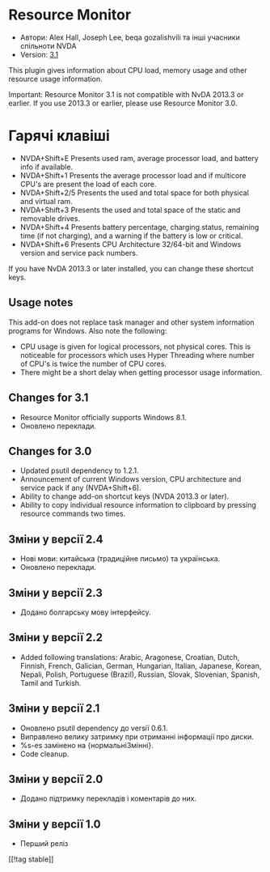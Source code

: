 # Resource Monitor #

* Автори: Alex Hall, Joseph Lee, beqa gozalishvili та інші учасники
  спільноти NVDA
* Version: [3.1][1]

This plugin gives information about CPU load, memory usage and other
resource usage information.

Important: Resource Monitor 3.1 is not compatible with NvDA 2013.3 or
earlier. If you use 2013.3 or earlier, please use Resource Monitor 3.0.

# Гарячі клавіші #

* NVDA+Shift+E Presents used ram, average processor load, and battery info
  if available.
* NVDA+Shift+1 Presents the average processor load and if multicore CPU's
  are present the load of each core.
* NVDA+Shift+2/5 Presents the used and total space for both physical and
  virtual ram.
* NVDA+Shift+3 Presents the used and total space of the static and removable
  drives.
* NVDA+Shift+4 Presents battery percentage, charging status, remaining time
  (if not charging), and a warning if the battery is low or critical.
* NVDA+Shift+6 Presents CPU Architecture 32/64-bit and Windows version and
  service pack numbers.

If you have NvDA 2013.3 or later installed, you can change these shortcut
keys.

## Usage notes ##

This add-on does not replace task manager and other system information
programs for Windows. Also note the following:

* CPU usage is given for logical processors, not physical cores. This is
  noticeable for processors which uses Hyper Threading where number of CPU's
  is twice the number of CPU cores.
* There might be a short delay when getting processor usage information.

## Changes for 3.1 ##

* Resource Monitor officially supports Windows 8.1.
* Оновлено переклади.

## Changes for 3.0 ##

* Updated psutil dependency to 1.2.1.
* Announcement of current Windows version, CPU architecture and service pack
  if any (NVDA+Shift+6).
* Ability to change add-on shortcut keys (NVDA 2013.3 or later).
* Ability to copy individual resource information to clipboard by pressing
  resource commands two times.

## Зміни у версії 2.4 ##

* Нові мови: китайська (традиційне письмо) та українська.
* Оновлено переклади.

## Зміни у версії 2.3 ##

* Додано болгарську мову інтерфейсу.

## Зміни у версії 2.2 ##

* Added following translations: Arabic, Aragonese, Croatian, Dutch, Finnish,
  French, Galician, German, Hungarian, Italian, Japanese, Korean, Nepali,
  Polish, Portuguese (Brazil), Russian, Slovak, Slovenian, Spanish, Tamil
  and Turkish.

## Зміни у версії 2.1 ##

* Оновлено psutil dependency до versії 0.6.1.
* Виправлено велику затримку при отриманні інформації про диски.
* %s-es замінено на {нормальніЗмінні}.
* Code cleanup.

## Зміни у версії 2.0 ##

* Додано підтримку перекладів і коментарів до них.

## Зміни у версії 1.0 ##

* Перший реліз

[[!tag stable]]

[1]: http://addons.nvda-project.org/files/get.php?file=rm

